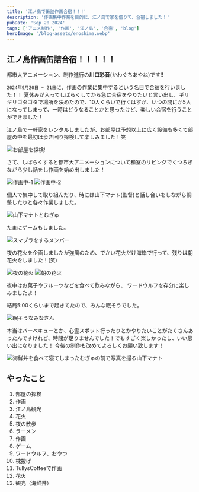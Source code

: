 ```yaml
---
title: '江ノ島で缶詰作画合宿！！!'
description: '作画集中作業を目的に、江ノ島で家を借りて、合宿しました！'
pubDate: 'Sep 20 2024'
tags: ['アニメ制作', '作画', '江ノ島', '合宿', 'blog']
heroImage: '/blog-assets/enoshima.webp'
---
```


## 江ノ島作画缶詰合宿！！！！！

都市大アニメーション、制作進行の**川口彩音**(かわぐちあやね)です!!

`2024年9月20日 ~ 21日`に、作画の作業に集中するという名目で合宿を行いました！！
夏休みが入ってしばらくしてから急に合宿をやりたいと言い出し、ギリギリゴタゴタで場所を決めたので、10人くらいで行くはずが、いつの間にか5人になってしまって、一時はどうなることかと思ったけど、楽しい合宿を行うことができました！

江ノ島で一軒家をレンタルしましたが、お部屋は予想以上に広く設備も多くて部屋の中を最初は歩き回り探検して楽しみました！笑

<img class="blog-image" src="/blog-assets/images/enoshima-gasshuku_8.webp" alt="お部屋を探検!" />

さて、しばらくすると都市大アニメーションについて和室のリビングでくつろぎながら少し話をし作画を始め出しました！

<div class="flex flex-col sm:flex-row w-full space-y-4 sm:space-x-4 px-4">
    <img class="w-full sm:w-1/2 h-96 object-cover blog-image" src="/blog-assets/images/enoshima-gasshuku_1.webp" alt="作画中-1" />
    <img class="w-full sm:w-1/2 h-96 object-cover blog-image" src="/blog-assets/images/enoshima-gasshuku_6.webp" alt="作画中-2" />
</div>

個人で集中して取り組んだり、時には山下マナト(監督)と話し合いをしながら調整したりと各々作業しました。

<img class="blog-image" src="/blog-assets/images/enoshima-gasshuku_2.webp" alt="山下マナトとむぎゅ" />

たまにゲームもしました。

<img class="blog-image" src="/blog-assets/images/enoshima-gasshuku_3.webp" alt="スマブラをするメンバー" />

夜の花火を企画しましたが強風のため、でかい花火だけ海岸で行って、残りは朝花火をしました！(笑)

<div class="flex flex-col sm:flex-row w-full space-y-4 sm:space-x-4 px-4">
    <img class="w-full sm:w-1/2 h-96 object-cover blog-image" src="/blog-assets/images/enoshima-gasshuku_7.webp" alt="夜の花火" />
    <img class="w-full sm:w-1/2 h-96 object-cover blog-image" src="/blog-assets/images/enoshima-gasshuku_4.webp" alt="朝の花火" />
</div>

夜中はお菓子やフルーツなどを食べて飲みながら、
ワードウルフを存分に楽しみましたよ！

結局5:00くらいまで起きてたので、みんな眠そうでした。

<img class="blog-image" src="/blog-assets/images/enoshima-gasshuku_5.webp" alt="眠そうなみなさん" />

本当はバーベキューとか、心霊スポット行ったりとかやりたいことがたくさんあったんですけれど、時間が足りませんでした！でもすごく楽しかったし、いい思い出になりました！
今後の制作も改めてよろしくお願い致します！

<!-- <div class="flex flex-col sm:flex-row w-full space-y-4 sm:space-x-4 px-4">
    <img class="w-full sm:w-1/2 h-96 object-cover blog-image" src="/blog-assets/images/charad-meeting.webp" alt="7号館で会議中" />
    <img class="w-full sm:w-1/2 h-96 object-cover blog-image" src="/blog-assets/images/charades-role.webp" alt="キャラデザ担当表" />
</div> -->


<img class="blog-image" src="/blog-assets/images/enoshima-gasshuku_9.webp" alt="海鮮丼を食べて寝てしまったむぎゅの前で写真を撮る山下マナト" />

## やったこと

1. 部屋の探検
2. 作画
3. 江ノ島観光
4. 花火
6. 夜の散歩
5. ラーメン
7. 作画
8. ゲーム
9. ワードウルフ、おやつ
10. 枕投げ
11. TullysCoffeeで作画
12. 花火
13. 観光（海鮮丼）